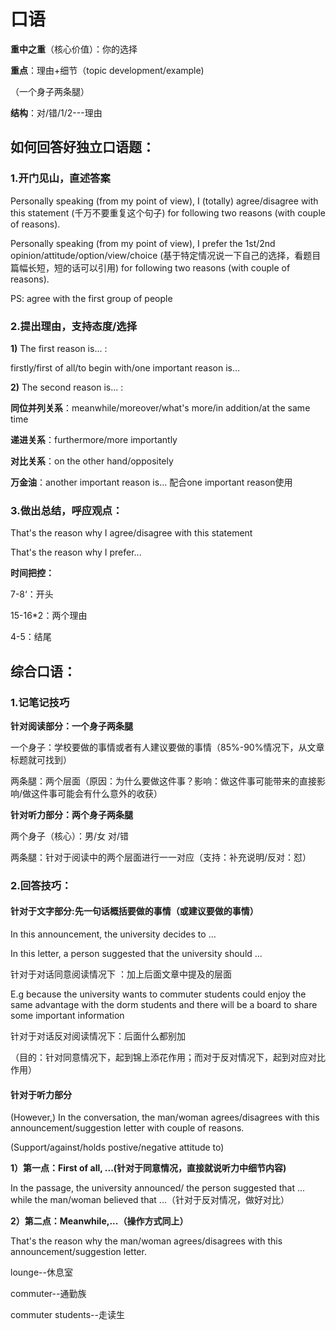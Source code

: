 # 口语

**重中之重**（核心价值）：你的选择

**重点**：理由+细节（topic development/example)

（一个身子两条腿）

**结构**：对/错/1/2---理由

## 如何回答好独立口语题：

### 1.开门见山，直述答案

Personally speaking (from my point of view), I (totally) agree/disagree with this statement (千万不要重复这个句子) for following two reasons (with couple of reasons).

Personally speaking (from my point of view), I prefer the 1st/2nd opinion/attitude/option/view/choice (基于特定情况说一下自己的选择，看题目篇幅长短，短的话可以引用) for following two reasons (with couple of reasons).

PS: agree with the first group of people

### 2.提出理由，支持态度/选择

**1)** The first reason is... :

firstly/first of all/to begin with/one important reason is...

**2)** The second reason is... :

**同位并列关系**：meanwhile/moreover/what's more/in addition/at the same time

**递进关系**：furthermore/more importantly

**对比关系**：on the other hand/oppositely

**万金油**：another important reason is... 配合one important reason使用

### 3.做出总结，呼应观点：

That's the reason why I agree/disagree with this statement

That's the reason why I prefer...



**时间把控：**

7-8‘：开头

15-16*2：两个理由

4-5：结尾



## 综合口语：

### 1.记笔记技巧

**针对阅读部分：一个身子两条腿**

一个身子：学校要做的事情或者有人建议要做的事情（85%-90%情况下，从文章标题就可找到）

两条腿：两个层面（原因：为什么要做这件事？影响：做这件事可能带来的直接影响/做这件事可能会有什么意外的收获）

**针对听力部分：两个身子两条腿**

两个身子（核心）：男/女 对/错

两条腿：针对于阅读中的两个层面进行一一对应（支持：补充说明/反对：怼）

### 2.回答技巧：

#### 针对于文字部分:先一句话概括要做的事情（或建议要做的事情）

In this announcement, the university decides to ...

In this letter, a person suggested that the university should ...

针对于对话同意阅读情况下 ：加上后面文章中提及的层面

E.g because the university wants to commuter students could enjoy the same advantage with the dorm students and there will be a board to share some important information 

针对于对话反对阅读情况下：后面什么都别加

（目的：针对同意情况下，起到锦上添花作用；而对于反对情况下，起到对应对比作用）

#### 针对于听力部分

(However,) In the conversation, the man/woman agrees/disagrees with this announcement/suggestion letter with couple of reasons. 

 (Support/against/holds postive/negative attitude to)

**1）第一点：First of all, ...(针对于同意情况，直接就说听力中细节内容)**

In the passage, the university announced/ the person suggested that ... while the man/woman believed that ...（针对于反对情况，做好对比）

**2）第二点：Meanwhile,...（操作方式同上）**

That's the reason why the man/woman agrees/disagrees with this announcement/suggestion letter.





lounge--休息室

commuter--通勤族

commuter students--走读生